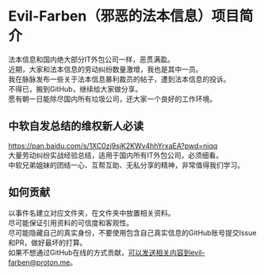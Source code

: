 # Evil-Farben（邪恶的法本信息）项目简介
法本信息和国内绝大部分IT外包公司一样，恶贯满盈。  
近期，大家和法本信息的劳动纠纷数量激增，我也是其中一员。  
我在脉脉发布一些关于法本信息暴利裁员的帖子，遭到法本信息的投诉。  
不得已，搬到GitHub，继续给大家做分享。  
愿有朝一日能除尽国内所有垃圾公司，还大家一个良好的工作环境。

## 中软自发总结的维权新人必读
https://pan.baidu.com/s/1XC0zj9sjK2KWv4hhYrxaEA?pwd=niqq  
大量劳动纠纷实战经验总结，适用于国内所有IT外包公司，必须细看。  
中软兄弟姐妹的团结一心、互帮互助、无私分享的精神，非常值得我们学习。

## 如何贡献
以事件名建立对应文件夹，在文件夹中放置相关资料。  
尽可能保证引用资料的可信度和客观性。  
尽可能隐藏自己的真实身份，不要使用包含自己真实信息的GitHub账号提交Issue和PR，做好最坏的打算。  
如果不想通过GitHub在线的方式贡献，可以发送相关内容到evil-farben@proton.me。
